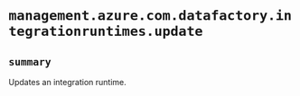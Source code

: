 # `management.azure.com.datafactory.integrationruntimes.update`

## `summary`
Updates an integration runtime.


